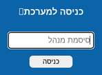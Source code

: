 <!DOCTYPE html>
<html lang="he">
<head>
<meta charset="UTF-8" />
<meta name="viewport" content="width=device-width,initial-scale=1" />
<title>ניהול לקוחות זומבים — מקצועי</title>


<script>
// מניעת מקש ימני
document.addEventListener('contextmenu', function(e){
  e.preventDefault();
  toast("פעולה זו מנועה", "error"); // הודעה למשתמש
});

// מניעת Ctrl+C / Ctrl+X / Ctrl+U
document.addEventListener('keydown', function(e){
  if (e.ctrlKey && (e.key === 'c' || e.key === 'x' || e.key === 'u')) {
    e.preventDefault();
    toast("פעולה זו מנועה", "error");
  }
});
</script>



<script>
// זמן ניתוק בדקות
const AUTO_LOGOUT_MINUTES = 5;
let logoutTimer;

// הפעלת הטיימר מחדש בעת פעילות
function resetLogoutTimer() {
  clearTimeout(logoutTimer);
  logoutTimer = setTimeout(() => {
    toast("אין פעילות – התנתקת אוטומטית", "error");
    logout(); // הפונקציה שלך להתנתקות
  }, AUTO_LOGOUT_MINUTES * 60 * 1000);
}

// מאזינים לאירועי פעילות
['mousemove', 'keydown', 'scroll', 'click'].forEach(evt => {
  document.addEventListener(evt, resetLogoutTimer);
});

// התחלת הטיימר בעת טעינת הדף אם המשתמש מחובר
window.addEventListener('DOMContentLoaded', () => {
  if(localStorage.getItem('adminLogged') === '1'){
    resetLogoutTimer();
  }
});
</script>











<style>
:root{
  --primary:#2E71B3; 
  --accent:#0F0880; 
  --dark:#1A1A1A; 
  --hover-row:#FFFFFF;
  --maxw:1650px;
}
body{
  font-family:'Segoe UI',Tahoma,sans-serif;
  margin:0; padding:0; direction:rtl;
  background:linear-gradient(F7892F,#f0f4f8,#e8f5e9);
  color:#111;
}
header{
  background:linear-gradient(90deg,var(--primary),var(--accent));
  color:#EBC26A;
  padding:16px 24px;
  display:flex;
  justify-content:space-between;
  align-items:center;
  box-shadow:0 4px 6px rgba(0,0,0,.12);
  position:sticky;
  top:0;
  z-index:1000;
}
.logo{
  font-size:20px;
  font-weight:800;
  text-shadow:1px 1px 2px rgba(0,0,0,.15);
}
nav ul{
  list-style:none; margin:0; padding:0; display:flex; gap:2px; align-items:center;
}
nav a{
  color:white; text-decoration:none; padding:8px 12px; border-radius:6px; transition:background .18s; font-size:18px;
}
nav a:hover{ background:rgba(255,255,255,0.12); }
nav li{ position:relative; }
nav li ul{
  display:none;
  position:absolute;
  top:36px;
  right:0;
  background:var(--accent);
  padding:8px 0;
  border-radius:4px;
  min-width:180px;
}
nav li:hover ul{ display:block; }
nav li ul a{ display:block; padding:8px 14px; color:#FFFFFF; }




main.wrapper{
  max-width:var(--maxw);
  margin:20px auto;
  padding:20px;
  gap:18px;
  display:flex;
  flex-direction:column;
  min-height:calc(100vh - 220px);




}
.container{ display:flex; gap:18px; align-items:flex-start; }
.right-panel{ width:300px; display:flex; flex-direction:column; gap:14px; }
.tables-box{ flex:1; display:flex; flex-direction:column; gap:14px; }

.card{ background:#82D5ED; padding:15px; border-radius:10px; box-shadow:0 6px 16px rgba(0,0,0,.06); }

input, textarea, select {
  width: 100%;              /* תופס את רוחב הקונטיינר */
  padding: 6px 8px;         /* רווח פנימי נוח לקריאה */
  margin: 4px 0;            /* רווח בין השדות */
  font-size: 16px;          /* גודל טקסט אחיד */
  line-height: 1.4;         /* שורת טקסט נוחה לקריאה */
  border-radius: 6px;       /* פינות מעוגלות */
  border: 1px solid #d0d7de; /* גבול עדין */
  box-sizing: border-box;   /* כולל padding ברוחב */
}

/* אם רוצים ש-inlinedit בטבלה יקבל את אותו סגנון */
tr input, tr textarea, tr select {
  font-size: 16px;
  padding: 4px 6px;
}
button{
  padding:5px 5px; border:none; border-radius:8px; cursor:pointer;
  font-size:16px; transition:0.2s; white-space:nowrap;
}
button:hover{ opacity:0.95; transform:scale(1.03); }

.save{ background:#49C449; color:white; }
.archive{ background:#1FFFAE; color:#000000; }
.delete{ background:#F52116; color:white; }
.edit{ background:#5bc0de; color:white; }
.search-btn{ background:#337ab7; color:white; }
.reset-search{ background:#777; color:#fff; }
.logout-btn{ background:#f54291; color:white; margin-top:6px; }


table{
  width:100%; border-collapse:collapse; font-size:18px;
  border-radius:12px; overflow:hidden; box-shadow:0 6px 12px rgba(0,0,0,.04);
}
th,td{ padding:5px 5px; text-align:center; border-bottom:1px solid #000000; cursor:default; }
thead th{ background:linear-gradient(#FFFF1C,#FFFF1C,#FFFF1C); font-weight:700; cursor:pointer; }
tbody tr:hover{ background:var(--hover-row); }
tr.empty td{ text-align:center; color:#666; padding:18px; }

table.inactive thead th{ background:#d9534f; color:#fff; }
table.archive thead th{ background:#f0ad4e; color:#fff; }

.status-paid{ color:#147A00; font-weight:600; }
.status-unpaid{ color:#d9534f; font-weight:600; }
.status-trial{ color:#0275d8; font-weight:600; }
.status-blocked{ color:#555; font-weight:600; }




tr[data-status="שילם"]{ background:#EDEDED; }
tr[data-status="לא שילם"]{ background:#fde0e0; }
tr[data-status="מתנסה"]{ background:#e0f0fd; }
tr[data-status="חסום"]{ background:#fde0e0; color:#a00; }

.highlight{ background:yellow; }

#toast{
  position:fixed; top:30px; right:50%; transform:translateX(50%);
  background:rgba(0,0,0,.85); color:#fff; padding:12px 20px; border-radius:6px;
  opacity:0; pointer-events:none; transition:opacity .4s, transform .4s; z-index:2000;
  display:flex; align-items:center; gap:8px;
}
#toast.show{ opacity:1; transform:translateX(50%) translateY(0); }

.pagination-buttons{ display:flex; justify-content:center; padding:12px 0; gap:6px; flex-wrap:wrap; }
.pagination-buttons button{ min-width:40px; }

.actions{ display:flex; justify-content:center; gap:6px; flex-wrap:wrap; }
.actions button{ flex:1; min-width:80px; }


/* --- טבלה של לקוחות פעילים --- */
#customerTable, #customerTable td, #customerTable th {
  color: #222;
  font-size: 18px;
}
#customerTable tbody tr {
  background: #e0f7fa; /* רקע שורות פעילים */
}
#customerTable tbody tr:hover {
  background: #FFFFFF; /* hover שורות פעילים */
}

/* --- טבלה של לקוחות לא פעילים --- */
#inactiveTable, #inactiveTable td, #inactiveTable th {
  color: #444;
  font-size: 17px;
}
#inactiveTable tbody tr {
  background: #fff3e0; /* רקע שורות לא פעילים */
}
#inactiveTable tbody tr:hover {
  background: #FFFFFF; /* hover שורות לא פעילים */
}

/* --- טבלת ארכיון --- */
#archiveTable, #archiveTable td, #archiveTable th {
  color: #111;
  font-size: 17px;
}
#archiveTable tbody tr {
  background: #fff3e0; /* רקע שורות ארכיון */
}
#archiveTable tbody tr:hover {
  background: #FFFFFF; /* hover שורות ארכיון */
}

.footer{ background:var(--dark); color:#fff; padding:50px 20px; text-align:center; margin-top:30px; }
.footer a{ color:#fff; text-decoration:none; margin:0 8px; }

#loginScreen{
  position:fixed; top:0; left:0; width:100%; height:100%;
  background:#0b63a8; display:flex; justify-content:center; align-items:center; flex-direction:column; gap:12px;
  z-index:3000;
}
#loginScreen input{ width:200px; font-size:18px; }
#loginScreen button{ width:100px; }




@media(max-width:900px){ .container{ flex-direction:column; } .right-panel{ width:100%; } }
</style>
</head>
<body>




<div id="loginScreen">
  <h2 style="color:white;">כניסה למערכת🔑</h2>
  <input type="password" id="adminPassword" placeholder="סיסמת מנהל" autofocus onkeypress="if(event.key==='Enter'){login();}">
  <button onclick="login()">כניסה</button>
</div>





<header>
  <div class="logo">ניהול לקוחות CRM </div>
  <nav>
    <ul>
      <li><a href="file:///C:/Users/Admin/OneDrive/%D7%A9%D7%95%D7%9C%D7%97%D7%9F%20%D7%94%D7%A2%D7%91%D7%95%D7%93%D7%94/lekohot.html#">בית</a></li>


      <li><a href="#">לקוחות ▾</a>
        <ul>
    <li><a href="file:///C:/Users/Admin/OneDrive/%D7%A9%D7%95%D7%9C%D7%97%D7%9F%20%D7%94%D7%A2%D7%91%D7%95%D7%93%D7%94/%D7%90%D7%A0%D7%9C%D7%99%D7%98%D7%A7%D7%A1%20%D7%9C%D7%A7%D7%95%D7%97%D7%95%D7%AA.html">דוחות</a>
      </li>
          <li><a href="#">לקוחות פעילים</a></li>
          <li><a href="#">לקוחות לא פעילים</a></li>
          <li><a href="#">ארכיון</a></li>
        </ul>
      </li>
  
      <li><a href="file:///C:/Users/Admin/OneDrive/%D7%A9%D7%95%D7%9C%D7%97%D7%9F%20%D7%94%D7%A2%D7%91%D7%95%D7%93%D7%94/%D7%AA%D7%96%D7%9B%D7%95%D7%A8%D7%AA.html">תזכורת🔔</a></li>
      <li><a href="#">צור קשר</a></li>
    </ul>
  </nav>
</header>

<main class="wrapper">
  <h1 id="title" style="text-align:right; margin:0 6px 6px 0; color:var(--primary); font-size:22px;"></h1>
  <div class="container">
    <aside class="right-panel">









<div class="card search-card">
  <div class="search-wrapper">
    <input type="text" id="searchInput" placeholder="חיפוש לקוחות לפי שם, נייד, אימייל" onkeypress="if(event.key==='Enter'){manualSearch();}">
    <button class="icon-btn search-btn" onclick="manualSearch()">
      🔍 חיפוש
    </button>
    <button class="icon-btn reset-search" onclick="resetSearch()" title="איפוס חיפוש">
      🧹ניקוי חיפוש
    </button>
  </div>
</div>


      <div class="card">
        <h3>הוספת לקוח</h3>
        <input type="text" id="name" placeholder="שם מלא">
        <input type="email" id="email" placeholder="אימייל">
        <input type="text" id="mobile" placeholder="מספר נייד">
        <input type="number" step="0.01" id="amount" placeholder="סכום כסף">
        <textarea id="comment" placeholder="הערה" rows="3"></textarea>
        <label>סטטוס לקוח:</label>
        <select id="status">
          <option>שילם</option>
          <option>מתנסה</option>
          <option>לא שילם</option>
          <option>חסום</option>
        </select>
        <div class="actions" style="margin-top:8px;">
          <button class="save" onclick="addCustomer()">שמור💾</button>
          <button class="reset-search" onclick="resetAddCustomerForm()">איפוס 🧹</button>
          <button class="archive" onclick="archiveAllCustomers()">הכל לארכיון📦</button>
          <button class="delete" onclick="deleteSelectedCustomers()">מחק נבחרים🗑️</button>
          <button class="logout-btn" onclick="logout()">יציאה⏻</button>
        </div>
      </div>
    </aside>
    <section class="tables-box">
      <div class="card"><h2>לקוחות פעילים🟢</h2>
        <div style="overflow:auto; max-height:350px;">
          <table id="customerTable" class="active"></table>
          <div id="pagination-customers" class="pagination-buttons"></div>
        </div>
      </div>
      <div class="card"><h2>לקוחות לא פעילים⚪</h2>
        <div style="overflow:auto; max-height:350px;">
          <table id="inactiveTable" class="inactive"></table>
          <div id="pagination-inactive" class="pagination-buttons"></div>
        </div>
      </div>
      <div class="card"><h2>ארכיון📦</h2>
        <div style="overflow:auto; max-height:350px;">
          <table id="archiveTable" class="archive"></table>
          <div id="pagination-archive" class="pagination-buttons"></div>
        </div>
      </div>
    </section>
  </div>
</main>

<div id="toast"></div>

<footer class="footer">
  <div><a href="#">בית</a><a href="#">לקוחות</a><a href="#">צור קשר</a></div>
  <div style="font-size:13px; opacity:0.9;">© 2025 ניהול לקוחות זומבים. כל הזכויות שמורות.</div>
</footer>

<script>
const DELETE_PASSWORD="5135";
const ADMIN_PASSWORD="5135";

// ====== Login / Logout ======
function login(){
  const pass = document.getElementById('adminPassword').value;
  if(pass===ADMIN_PASSWORD){
    localStorage.setItem('adminLogged', '1');
    document.getElementById('loginScreen').style.display='none';
    renderAll();
  } else { alert("סיסמה שגויה"); }
}

function logout(){
  localStorage.removeItem('adminLogged');
  location.reload();
}

// ====== Check login on load ======
window.addEventListener('DOMContentLoaded', ()=>{
  if(localStorage.getItem('adminLogged')==='1'){
    document.getElementById('loginScreen').style.display='none';
    renderAll();
  } else {
    document.getElementById('loginScreen').style.display='flex';
  }
});

// ====== Toast ======
function toast(msg,type="info"){ 
  const t=document.getElementById('toast');
  const icon= type==="success"?"✔":type==="error"?"✖":"ℹ";
  t.innerHTML=`<span>${icon}</span>${msg}`;
  t.style.background= type==="error" ? "#d9534f" : type==="success" ? "#2e8b57" : "rgba(0,0,0,.8)";
  t.className="show";
  setTimeout(()=>t.className="",3000);
}

// ====== Data ======
let customers=JSON.parse(localStorage.getItem('customers'))||[];
let inactive=JSON.parse(localStorage.getItem('inactive'))||[];
let archive=JSON.parse(localStorage.getItem('archive'))||[];
let currentPage={customers:0,inactive:0,archive:0};
const PAGE_SIZE=5;
let searchTerm="";
let sortState={customers:{col:null,asc:true},inactive:{col:null,asc:true},archive:{col:null,asc:true}};

function generateUUID(){return 'xxxxxxxx-xxxx-4xxx-yxxx-xxxxxxxxxxxx'.replace(/[xy]/g,c=>{const r=Math.random()*16|0,v=c==='x'?r:(r&0x3|0x8);return v.toString(16);});}
function formatAmount(a){ const n=parseFloat(a); return isNaN(n)?"":n.toLocaleString('he-IL',{style:'currency',currency:'ILS',minimumFractionDigits:2,maximumFractionDigits:2}); }

// ====== Local Storage ======
function saveLocal(){
  localStorage.setItem('customers',JSON.stringify(customers));
  localStorage.setItem('inactive',JSON.stringify(inactive));
  localStorage.setItem('archive',JSON.stringify(archive));
  updateTitle();
}


// ====== Title ======
function updateTitle(){
  document.getElementById('title').textContent=`ניהול לקוחות זומבים — ${customers.length} לקוחות פעילים`;
}

// ====== Add Customer ======
function addCustomer(){
  const name=document.getElementById('name').value.trim();
  const email=document.getElementById('email').value.trim();
  const mobile=document.getElementById('mobile').value.trim();
  const amount=parseFloat(document.getElementById('amount').value);
  const comment=document.getElementById('comment').value.trim();
  const status=document.getElementById('status').value;
  if(!name||!email||!mobile||isNaN(amount)){ toast("מלא את כל השדות","error"); return; }
  if(customers.some(c=>c.name===name && c.mobile===mobile)){ toast("לקוח קיים","error"); return; }
  customers.push({id:generateUUID(),name,email,mobile,amount,comment,status});
  saveLocal(); renderAll(); toast("לקוח נוסף בהצלחה✔️","success"); resetAddCustomerForm();
}

function resetAddCustomerForm(){
  ["name","email","mobile","amount","comment"].forEach(id => document.getElementById(id).value="");
  document.getElementById('status').value="שילם";
  document.getElementById('name').focus();
  toast("טופס הוספת הלקוח אופס","success");
}

// ====== Highlight & Filter ======
function highlight(text, term){ if(!term) return text; return term.split(" ").filter(w=>w).reduce((acc,w)=>acc.replace(new RegExp(`(${w})`,'gi'), `<span class="highlight">$1</span>`), text); }
function filterData(arr){ 
  if(!searchTerm) return arr;
  const words=searchTerm.split(" ").filter(w=>w);
  return arr.filter(c=>words.every(w=>c.name.toLowerCase().includes(w)||c.email.toLowerCase().includes(w)||c.mobile.toString().toLowerCase().includes(w)||(c.comment||"").toLowerCase().includes(w)||c.status.toLowerCase().includes(w)));
}

// ====== Render Tables ======
function tableIdFromType(type){ return type==="customers"?"customerTable":type==="inactive"?"inactiveTable":"archiveTable"; }

function renderAll(){
  renderTable('customerTable',filterData(customers),'customers',currentPage.customers);
  renderTable('inactiveTable',filterData(inactive),'inactive',currentPage.inactive);
  renderTable('archiveTable',filterData(archive),'archive',currentPage.archive);
  updateTitle();
}

function renderTable(tableId,data,type,page){
  const table=document.getElementById(tableId);
  table.innerHTML="";
  if(!data.length){ table.innerHTML='<tr class="empty"><td colspan="9">אין נתונים</td></tr>'; return; }

  const state=sortState[type];
  if(state.col){ data.sort((a,b)=>{let valA=a[state.col], valB=b[state.col]; if(state.col==="amount"){ valA=parseFloat(valA); valB=parseFloat(valB);} else{ valA=valA.toString(); valB=valB.toString();} if(valA<valB)return state.asc?-1:1;if(valA>valB)return state.asc?1:-1;return 0;});}
  else{ data.sort((a,b)=>a.name.localeCompare(b.name,'he')); }

  const start=page*PAGE_SIZE;
  const pageData=data.slice(start,start+PAGE_SIZE);

  table.innerHTML=`<thead><tr>
    <th><input type="checkbox" onclick="toggleSelectAll(this,'${tableId}')" aria-label="בחר הכל"/></th>
    <th>#</th>
    <th onclick="sortColumn('${type}','name')">שם מלא</th>
    <th onclick="sortColumn('${type}','email')">אימייל</th>
    <th onclick="sortColumn('${type}','mobile')">נייד</th>
    <th onclick="sortColumn('${type}','amount')">סכום</th>
    <th onclick="sortColumn('${type}','comment')">הערה</th>
    <th onclick="sortColumn('${type}','status')">סטטוס</th>
    <th>פעולות</th>
  </tr></thead><tbody></tbody>`;

  const tbody=table.querySelector('tbody');
  pageData.forEach((c,i)=>{
    const abs=start+i;
    const tr=document.createElement('tr');
    tr.setAttribute("data-id", c.id);
    tr.setAttribute("data-status",c.status);
    const statusClass=c.status==="שילם"?"status-paid":c.status==="לא שילם"?"status-unpaid":c.status==="מתנסה"?"status-trial":"status-blocked";
    tr.innerHTML=`<td><input type="checkbox" class="row-checkbox" data-id="${c.id}" data-type="${type}"></td>
      <td>${abs+1}</td>
      <td>${highlight(c.name,searchTerm)}</td>
      <td>${highlight(c.email,searchTerm)}</td>
      <td>${highlight(c.mobile.toString(),searchTerm)}</td>
      <td>${formatAmount(c.amount)}</td>
      <td>${highlight(c.comment||'',searchTerm)}</td>
      <td class="${statusClass}">${c.status}</td>
      <td><div class="actions"></div></td>`;
    const actions=tr.querySelector('.actions');
    if(type==="customers"){ actions.innerHTML=`<button class="edit" onclick="enableInlineEdit('customers','${c.id}')">ערוך✏️</button><button class="archive" onclick="moveToArchive('${c.id}')">ארכיון📦</button>

<button class="delete" onclick="deleteCustomerConfirm('${c.id}')">מחק🗑️</button><button onclick="moveToInactive('${c.id}')">לא פעיל⛔</button>`; }
    if(type==="inactive"){ actions.innerHTML=`<button class="edit" onclick="enableInlineEdit('inactive','${c.id}')">ערוך✏️</button><button class="delete" onclick="deleteInactiveConfirm('${c.id}')">מחק🗑️</button><button onclick="moveToCustomersFromInactive('${c.id}')">חזור לפעילים🔄</button>`; }
    if(type==="archive"){ actions.innerHTML=`<button class="edit" onclick="enableInlineEdit('archive','${c.id}')">ערוך✏️</button><button class="delete" onclick="deleteArchiveConfirm('${c.id}')">מחק🗑️</button><button onclick="moveToCustomersFromArchive('${c.id}')">חזור לפעילים🔄</button>`; }
    tbody.appendChild(tr);
  });

  const paginationDiv=document.getElementById('pagination-'+type);
  paginationDiv.innerHTML="";
  if(data.length>PAGE_SIZE){
    const totalPages=Math.ceil(data.length/PAGE_SIZE);
    for(let i=0;i<totalPages;i++){
      const btn=document.createElement('button');
      btn.textContent=i+1;
      if(i===page){ btn.style.fontWeight="bold"; btn.style.background="#ccc"; }
      btn.onclick=()=>{ currentPage[type]=i; renderAll(); };
      paginationDiv.appendChild(btn);
    }
  }
}

// ====== Sorting ======
function sortColumn(type,col){
  if(sortState[type].col===col) sortState[type].asc=!sortState[type].asc;
  else{ sortState[type]={col:col,asc:true}; }
  renderAll();
}

// ====== Inline Edit ======
function enableInlineEdit(type,id){
  let arr = type==="customers"?customers:type==="inactive"?inactive:archive;
  const idx=arr.findIndex(c=>c.id===id);
  if(idx<0) return;
  const table=document.getElementById(tableIdFromType(type));
  const row=table.querySelector(`tr[data-id="${id}"]`);
  const absIdx = currentPage[type]*PAGE_SIZE + idx;
  const c = arr[idx];
  row.innerHTML = `<td></td><td>${absIdx+1}</td>
    <td><input type="text" value="${c.name}" /></td>
    <td><input type="email" value="${c.email}" /></td>
    <td><input type="text" value="${c.mobile}" /></td>
    <td><input type="number" step="0.01" value="${c.amount}" /></td>
    <td><textarea>${c.comment||""}</textarea></td>
    <td>
      <select>
        <option ${c.status==="שילם"?"selected":""}>שילם</option>
        <option ${c.status==="מתנסה"?"selected":""}>מתנסה</option>
        <option ${c.status==="לא שילם"?"selected":""}>לא שילם</option>
        <option ${c.status==="חסום"?"selected":""}>חסום</option>
      </select>
    </td>
    <td><button class="save" onclick="saveInlineEdit('${type}','${id}')">שמור</button></td>`;
}

function saveInlineEdit(type,id){
  let arr = type==="customers"?customers:type==="inactive"?inactive:archive;
  const idx=arr.findIndex(c=>c.id===id);
  if(idx<0) return;
  const table=document.getElementById(tableIdFromType(type));
  const row=table.querySelector(`tr[data-id="${id}"]`);
  const inputs=row.querySelectorAll('input,textarea,select');
  arr[idx].name=inputs[0].value.trim();
  arr[idx].email=inputs[1].value.trim();
  arr[idx].mobile=inputs[2].value.trim();
  arr[idx].amount=parseFloat(inputs[3].value)||0;
  arr[idx].comment=inputs[4].value.trim();
  arr[idx].status=inputs[5].value;
  saveLocal(); renderAll(); toast("הלקוח עודכן","success");
}

// ====== Move / Archive / Delete ======
function moveToArchive(id){ customers=customers.filter(c=>{if(c.id===id){archive.push(c);} return c.id!==id;}); saveLocal(); renderAll(); }
function moveToInactive(id){ customers=customers.filter(c=>{if(c.id===id){inactive.push(c);} return c.id!==id;}); saveLocal(); renderAll(); }
function moveToCustomersFromInactive(id){ inactive=inactive.filter(c=>{if(c.id===id){customers.push(c);} return c.id!==id;}); saveLocal(); renderAll(); }
function moveToCustomersFromArchive(id){ archive=archive.filter(c=>{if(c.id===id){customers.push(c);} return c.id!==id;}); saveLocal(); renderAll(); }

function deleteCustomerConfirm(id){ if(prompt("סיסמא למחיקה")===DELETE_PASSWORD){ deleteCustomer(id); toast("הלקוח נמחק","success"); } }
function deleteInactiveConfirm(id){ if(prompt("סיסמא למחיקה")===DELETE_PASSWORD){ deleteInactive(id); toast("הלקוח נמחק","success"); } }
function deleteArchiveConfirm(id){ if(prompt("סיסמא למחיקה")===DELETE_PASSWORD){ deleteArchive(id); toast("הלקוח נמחק","success"); } }

function deleteCustomer(id){ customers=customers.filter(c=>c.id!==id); saveLocal(); renderAll(); }
function deleteInactive(id){ inactive=inactive.filter(c=>c.id!==id); saveLocal(); renderAll(); }
function deleteArchive(id){ archive=archive.filter(c=>c.id!==id); saveLocal(); renderAll(); }

function archiveAllCustomers(){ if(confirm("לארכיון כל הלקוחות?")){ archive.push(...customers); customers=[]; saveLocal(); renderAll(); toast("כל הלקוחות הועברו לארכיון","success"); } }





// ====== Search ======
function manualSearch() {
  const input = document.getElementById('searchInput').value.trim().toLowerCase();

  if(!input){ 
    toast("אנא הכנס טקסט לחיפוש", "error"); 
    return; 
  }

  searchTerm = input;
  currentPage = {customers:0, inactive:0, archive:0};

  // סינון נתונים
  const filteredCustomers = filterData(customers);
  const filteredInactive = filterData(inactive);
  const filteredArchive = filterData(archive);

  if(filteredCustomers.length === 0 && filteredInactive.length === 0 && filteredArchive.length === 0) {
    toast("לא נמצא לקוח במערכת", "error");

    ['customerTable', 'inactiveTable', 'archiveTable'].forEach(id => {
      document.getElementById(id).innerHTML = '';
      document.getElementById(id).style.background="#fde0e0"; 
    });

    ['pagination-customers','pagination-inactive','pagination-archive'].forEach(id => {
      document.getElementById(id).innerHTML = '';
    });

    return;
  }

  ['customerTable', 'inactiveTable', 'archiveTable'].forEach(id => {
    document.getElementById(id).style.background="";
  });

  renderAll();
}




// ====== Reset Search ======
function resetSearch() {
  document.getElementById('searchInput').value = "";
  searchTerm = "";

  // החזר את כל הנתונים לטבלאות
  renderAll();
}
// ====== Select All ======
function toggleSelectAll(chk,tableId){
  const checked=chk.checked;
  const boxes=document.querySelectorAll(`#${tableId} .row-checkbox`);
  boxes.forEach(b=>b.checked=checked);
}




// ====== Delete Selected ======
function deleteSelectedCustomers(){
  const selected=document.querySelectorAll('.row-checkbox:checked');
  if(selected.length===0){ toast("בחר לפחות לקוח אחד","error"); return; }
  if(prompt("סיסמה למחיקה")!==DELETE_PASSWORD){ toast("סיסמה שגויה","error"); return; }
  selected.forEach(chk=>{
    const id=chk.dataset.id, type=chk.dataset.type;
    if(type==="customers") deleteCustomer(id);
    else if(type==="inactive") deleteInactive(id);
    else if(type==="archive") deleteArchive(id);
  });
  toast("הלקוחות שנבחרו נמחקו","success");
}

</script>
</body>

</html>
